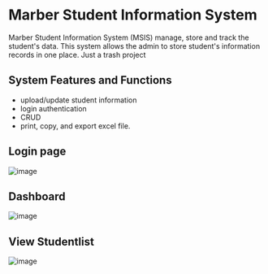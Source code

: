 # Marber Student Information System
Marber Student Information System (MSIS) manage, store and track the student's data. This system allows the admin to store student's information records in one place. Just a trash project

## System Features and Functions

- upload/update student information
- login authentication
- CRUD
- print, copy, and export excel file.

## Login page

![image](https://user-images.githubusercontent.com/47966968/212591812-ff56549e-b9ef-4fe1-b710-e9eee1298599.png)

## Dashboard

![image](https://user-images.githubusercontent.com/47966968/212592002-4b510050-87d1-4aa4-8a94-180e07d715e1.png)

## View Studentlist

![image](https://user-images.githubusercontent.com/47966968/212592259-7e03ee8d-e758-4301-aef5-53e896b4f5ca.png)
